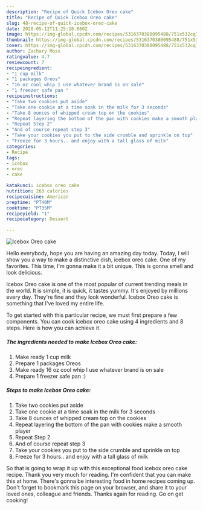 ```yaml
---
description: "Recipe of Quick Icebox Oreo cake"
title: "Recipe of Quick Icebox Oreo cake"
slug: 48-recipe-of-quick-icebox-oreo-cake
date: 2020-05-12T11:25:18.080Z
image: https://img-global.cpcdn.com/recipes/5316370380095488/751x532cq70/icebox-oreo-cake-recipe-main-photo.jpg
thumbnail: https://img-global.cpcdn.com/recipes/5316370380095488/751x532cq70/icebox-oreo-cake-recipe-main-photo.jpg
cover: https://img-global.cpcdn.com/recipes/5316370380095488/751x532cq70/icebox-oreo-cake-recipe-main-photo.jpg
author: Zachary Moss
ratingvalue: 4.7
reviewcount: 7
recipeingredient:
- "1 cup milk"
- "1 packages Oreos"
- "16 oz cool whip I use whatever brand is on sale"
- "1 freezer safe pan "
recipeinstructions:
- "Take two cookies put aside"
- "Take one cookie at a time soak in the milk for 3 seconds"
- "Take 8 ounces of whipped cream top on the cookies"
- "Repeat layering the bottom of the pan with cookies make a smooth player"
- "Repeat Step 2"
- "And of course repeat step 3"
- "Take your cookies you put to the side crumble and sprinkle on top"
- "Freeze for 3 hours.. and enjoy with a tall glass of milk"
categories:
- Recipe
tags:
- icebox
- oreo
- cake

katakunci: icebox oreo cake 
nutrition: 263 calories
recipecuisine: American
preptime: "PT40M"
cooktime: "PT35M"
recipeyield: "1"
recipecategory: Dessert

---
```



![Icebox Oreo cake](https://img-global.cpcdn.com/recipes/5316370380095488/751x532cq70/icebox-oreo-cake-recipe-main-photo.jpg)

Hello everybody, hope you are having an amazing day today. Today, I will show you a way to make a distinctive dish, icebox oreo cake. One of my favorites. This time, I'm gonna make it a bit unique. This is gonna smell and look delicious.



Icebox Oreo cake is one of the most popular of current trending meals in the world. It is simple, it is quick, it tastes yummy. It's enjoyed by millions every day. They're fine and they look wonderful. Icebox Oreo cake is something that I've loved my entire life.


To get started with this particular recipe, we must first prepare a few components. You can cook icebox oreo cake using 4 ingredients and 8 steps. Here is how you can achieve it.

<!--inarticleads1-->

##### The ingredients needed to make Icebox Oreo cake:

1. Make ready 1 cup milk
1. Prepare 1 packages Oreos
1. Make ready 16 oz cool whip I use whatever brand is on sale
1. Prepare 1 freezer safe pan :)




<!--inarticleads2-->

##### Steps to make Icebox Oreo cake:

1. Take two cookies put aside
1. Take one cookie at a time soak in the milk for 3 seconds
1. Take 8 ounces of whipped cream top on the cookies
1. Repeat layering the bottom of the pan with cookies make a smooth player
1. Repeat Step 2
1. And of course repeat step 3
1. Take your cookies you put to the side crumble and sprinkle on top
1. Freeze for 3 hours.. and enjoy with a tall glass of milk




So that is going to wrap it up with this exceptional food icebox oreo cake recipe. Thank you very much for reading. I'm confident that you can make this at home. There's gonna be interesting food in home recipes coming up. Don't forget to bookmark this page on your browser, and share it to your loved ones, colleague and friends. Thanks again for reading. Go on get cooking!
